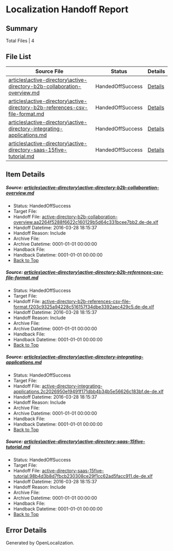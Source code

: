 # <a name='report-top'></a> Localization Handoff Report

## Summary
 Total Files | 4

## File List
 Source File | Status | Details 
 ----------- | ------ | ------- 
 [articles\active-directory\active-directory-b2b-collaboration-overview.md](https://github.com/OpenLocalizationOrg/hyperV/blob/ddff53af82629da70bc7ab65d7c082dbc101768e/articles/active-directory/active-directory-b2b-collaboration-overview.md) | HandedOffSuccess | [Details](#af20c45eddf101a27bd69301922977e88032859c89)
 [articles\active-directory\active-directory-b2b-references-csv-file-format.md](https://github.com/OpenLocalizationOrg/hyperV/blob/ddff53af82629da70bc7ab65d7c082dbc101768e/articles/active-directory/active-directory-b2b-references-csv-file-format.md) | HandedOffSuccess | [Details](#ff9d39e92c923de96c7aa3eb580ce0d45a2851a993)
 [articles\active-directory\active-directory-integrating-applications.md](https://github.com/OpenLocalizationOrg/hyperV/blob/ddff53af82629da70bc7ab65d7c082dbc101768e/articles/active-directory/active-directory-integrating-applications.md) | HandedOffSuccess | [Details](#94eb12f4b7d5061176a35ed6a15021be852e10c7152)
 [articles\active-directory\active-directory-saas-15five-tutorial.md](https://github.com/OpenLocalizationOrg/hyperV/blob/ddff53af82629da70bc7ab65d7c082dbc101768e/articles/active-directory/active-directory-saas-15five-tutorial.md) | HandedOffSuccess | [Details](#6ec1f8ce0e60197a72748b763c1f64466db1067d208)

## Item Details
##### <a name='af20c45eddf101a27bd69301922977e88032859c89'></a> Source: [articles\active-directory\active-directory-b2b-collaboration-overview.md](https://github.com/OpenLocalizationOrg/hyperV/blob/ddff53af82629da70bc7ab65d7c082dbc101768e/articles/active-directory/active-directory-b2b-collaboration-overview.md)
* Status: HandedOffSuccess
* Target File: 
* Handoff File: [active-directory-b2b-collaboration-overview.aa2264f5288f6622c160129b5d64c331bcee7bb2.de-de.xlf](https://github.com/OpenLocalizationOrg/olhandoff/blob/830af3623ab08839a89edb62e03f85b936733530/ol-handoff/OpenLocalizationOrg/hyperV.de-de/master/active-directory-b2b-collaboration-overview.aa2264f5288f6622c160129b5d64c331bcee7bb2.de-de.xlf)
* Handoff Datetime: 2016-03-28 18:15:37
* Handoff Reason: Include
* Archive File: 
* Archive Datetime: 0001-01-01 00:00:00
* Handback File: 
* Handback Datetime: 0001-01-01 00:00:00
* [Back to Top](#report-top)

##### <a name='ff9d39e92c923de96c7aa3eb580ce0d45a2851a993'></a> Source: [articles\active-directory\active-directory-b2b-references-csv-file-format.md](https://github.com/OpenLocalizationOrg/hyperV/blob/ddff53af82629da70bc7ab65d7c082dbc101768e/articles/active-directory/active-directory-b2b-references-csv-file-format.md)
* Status: HandedOffSuccess
* Target File: 
* Handoff File: [active-directory-b2b-references-csv-file-format.f203c9325a94228c516157f34dbe3392aec429c5.de-de.xlf](https://github.com/OpenLocalizationOrg/olhandoff/blob/830af3623ab08839a89edb62e03f85b936733530/ol-handoff/OpenLocalizationOrg/hyperV.de-de/master/active-directory-b2b-references-csv-file-format.f203c9325a94228c516157f34dbe3392aec429c5.de-de.xlf)
* Handoff Datetime: 2016-03-28 18:15:37
* Handoff Reason: Include
* Archive File: 
* Archive Datetime: 0001-01-01 00:00:00
* Handback File: 
* Handback Datetime: 0001-01-01 00:00:00
* [Back to Top](#report-top)

##### <a name='94eb12f4b7d5061176a35ed6a15021be852e10c7152'></a> Source: [articles\active-directory\active-directory-integrating-applications.md](https://github.com/OpenLocalizationOrg/hyperV/blob/ddff53af82629da70bc7ab65d7c082dbc101768e/articles/active-directory/active-directory-integrating-applications.md)
* Status: HandedOffSuccess
* Target File: 
* Handoff File: [active-directory-integrating-applications.2c2026950e19491f171dbb4b34b5e56626c183bf.de-de.xlf](https://github.com/OpenLocalizationOrg/olhandoff/blob/830af3623ab08839a89edb62e03f85b936733530/ol-handoff/OpenLocalizationOrg/hyperV.de-de/master/active-directory-integrating-applications.2c2026950e19491f171dbb4b34b5e56626c183bf.de-de.xlf)
* Handoff Datetime: 2016-03-28 18:15:37
* Handoff Reason: Include
* Archive File: 
* Archive Datetime: 0001-01-01 00:00:00
* Handback File: 
* Handback Datetime: 0001-01-01 00:00:00
* [Back to Top](#report-top)

##### <a name='6ec1f8ce0e60197a72748b763c1f64466db1067d208'></a> Source: [articles\active-directory\active-directory-saas-15five-tutorial.md](https://github.com/OpenLocalizationOrg/hyperV/blob/ddff53af82629da70bc7ab65d7c082dbc101768e/articles/active-directory/active-directory-saas-15five-tutorial.md)
* Status: HandedOffSuccess
* Target File: 
* Handoff File: [active-directory-saas-15five-tutorial.98b4d3b8d7fbcb230308ce29f1cc62ad5facc911.de-de.xlf](https://github.com/OpenLocalizationOrg/olhandoff/blob/830af3623ab08839a89edb62e03f85b936733530/ol-handoff/OpenLocalizationOrg/hyperV.de-de/master/active-directory-saas-15five-tutorial.98b4d3b8d7fbcb230308ce29f1cc62ad5facc911.de-de.xlf)
* Handoff Datetime: 2016-03-28 18:15:37
* Handoff Reason: Include
* Archive File: 
* Archive Datetime: 0001-01-01 00:00:00
* Handback File: 
* Handback Datetime: 0001-01-01 00:00:00
* [Back to Top](#report-top)


## Error Details

Generated by OpenLocalization.
